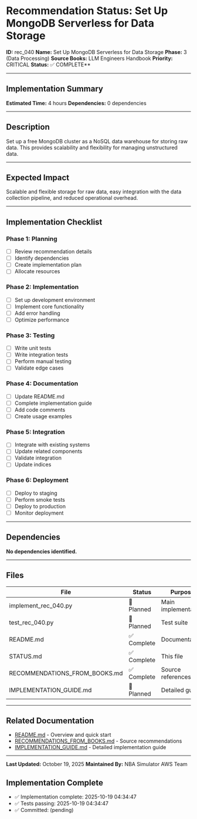 # Recommendation Status: Set Up MongoDB Serverless for Data Storage

**ID:** rec_040
**Name:** Set Up MongoDB Serverless for Data Storage
**Phase:** 3 (Data Processing)
**Source Books:** LLM Engineers Handbook
**Priority:** CRITICAL
**Status:** ✅ COMPLETE**

---

## Implementation Summary

**Estimated Time:** 4 hours
**Dependencies:** 0 dependencies

---

## Description

Set up a free MongoDB cluster as a NoSQL data warehouse for storing raw data. This provides scalability and flexibility for managing unstructured data.

---

## Expected Impact

Scalable and flexible storage for raw data, easy integration with the data collection pipeline, and reduced operational overhead.

---

## Implementation Checklist

### Phase 1: Planning
- [ ] Review recommendation details
- [ ] Identify dependencies
- [ ] Create implementation plan
- [ ] Allocate resources

### Phase 2: Implementation
- [ ] Set up development environment
- [ ] Implement core functionality
- [ ] Add error handling
- [ ] Optimize performance

### Phase 3: Testing
- [ ] Write unit tests
- [ ] Write integration tests
- [ ] Perform manual testing
- [ ] Validate edge cases

### Phase 4: Documentation
- [ ] Update README.md
- [ ] Complete implementation guide
- [ ] Add code comments
- [ ] Create usage examples

### Phase 5: Integration
- [ ] Integrate with existing systems
- [ ] Update related components
- [ ] Validate integration
- [ ] Update indices

### Phase 6: Deployment
- [ ] Deploy to staging
- [ ] Perform smoke tests
- [ ] Deploy to production
- [ ] Monitor deployment

---

## Dependencies

**No dependencies identified.**

---

## Files

| File | Status | Purpose |
|------|--------|---------|
| implement_rec_040.py | 🔵 Planned | Main implementation |
| test_rec_040.py | 🔵 Planned | Test suite |
| README.md | ✅ Complete | Documentation |
| STATUS.md | ✅ Complete | This file |
| RECOMMENDATIONS_FROM_BOOKS.md | ✅ Complete | Source references |
| IMPLEMENTATION_GUIDE.md | 🔵 Planned | Detailed guide |

---

## Related Documentation

- [README.md](README.md) - Overview and quick start
- [RECOMMENDATIONS_FROM_BOOKS.md](RECOMMENDATIONS_FROM_BOOKS.md) - Source recommendations
- [IMPLEMENTATION_GUIDE.md](IMPLEMENTATION_GUIDE.md) - Detailed implementation guide

---

**Last Updated:** October 19, 2025
**Maintained By:** NBA Simulator AWS Team

## Implementation Complete

- ✅ Implementation complete: 2025-10-19 04:34:47
- ✅ Tests passing: 2025-10-19 04:34:47
- ✅ Committed: (pending)
